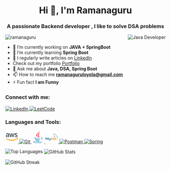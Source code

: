 <h1 align="center">Hi 👋, I'm Ramanaguru</h1>
<h3 align="center">A passionate Backend developer , I like to solve DSA problems</h3>

<img align="right" alt="Java Developer" style="max-width: 100%;" src="https://media.tenor.com/4HB9Nz7r4PsAAAAi/java-coffee.gif">

<p align="left"> <img src="https://komarev.com/ghpvc/?username=ramanaguru&label=Profile%20views&color=0e75b6&style=flat" alt="ramanaguru" /> </p>

- 🔭 I’m currently working on **JAVA + SpringBoot**
- 🌱 I’m currently learning **Spring Boot**
- 📝 I regularly write articles on [LinkedIn](https://www.linkedin.com/in/ramanagurunilacandane/)
- Check out my portfolio [Portfolio](https://ramanaguru-portfolio.netlify.app/)
- 💬 Ask me about **Java, DSA, Spring Boot**
- 📫 How to reach me **ramanaguruloyola@gmail.com**
- ⚡ Fun fact **I am Funny**

<h3 align="left">Connect with me:</h3>
<p align="left">
  <a href="https://linkedin.com/in/ramanagurunilacandane/" target="_blank">
    <img align="center" src="https://raw.githubusercontent.com/rahuldkjain/github-profile-readme-generator/master/src/images/icons/Social/linked-in-alt.svg" alt="LinkedIn" height="30" width="40" />
  </a>
  <a href="https://leetcode.com/ramanaguruloyola/" target="_blank">
    <img align="center" src="https://raw.githubusercontent.com/rahuldkjain/github-profile-readme-generator/master/src/images/icons/Social/leet-code.svg" alt="LeetCode" height="30" width="40" />
  </a>
</p>

<h3 align="left">Languages and Tools:</h3>
<p align="left">
  <a href="https://aws.amazon.com" target="_blank" rel="noreferrer">
    <img src="https://raw.githubusercontent.com/devicons/devicon/master/icons/amazonwebservices/amazonwebservices-original-wordmark.svg" alt="AWS" width="40" height="40"/>
  </a>
  <a href="https://git-scm.com/" target="_blank" rel="noreferrer">
    <img src="https://www.vectorlogo.zone/logos/git-scm/git-scm-icon.svg" alt="Git" width="40" height="40"/>
  </a>
  <a href="https://www.java.com" target="_blank" rel="noreferrer">
    <img src="https://raw.githubusercontent.com/devicons/devicon/master/icons/java/java-original.svg" alt="Java" width="40" height="40"/>
  </a>
  <a href="https://www.mysql.com/" target="_blank" rel="noreferrer">
    <img src="https://raw.githubusercontent.com/devicons/devicon/master/icons/mysql/mysql-original-wordmark.svg" alt="MySQL" width="40" height="40"/>
  </a>
  <a href="https://postman.com" target="_blank" rel="noreferrer">
    <img src="https://www.vectorlogo.zone/logos/getpostman/getpostman-icon.svg" alt="Postman" width="40" height="40"/>
  </a>
  <a href="https://spring.io/" target="_blank" rel="noreferrer">
    <img src="https://www.vectorlogo.zone/logos/springio/springio-icon.svg" alt="Spring" width="40" height="40"/>
  </a>
</p>

<p><img align="left" src="https://github-readme-stats.vercel.app/api/top-langs?username=ramanaguru&show_icons=true&locale=en&layout=compact" alt="Top Languages" /></p>

<p>&nbsp;<img align="center" src="https://github-readme-stats.vercel.app/api?username=ramanaguru&show_icons=true&locale=en" alt="GitHub Stats" /></p>

<p><img align="center" src="https://github-readme-streak-stats.herokuapp.com/?user=ramanaguru&" alt="GitHub Streak" /></p>
